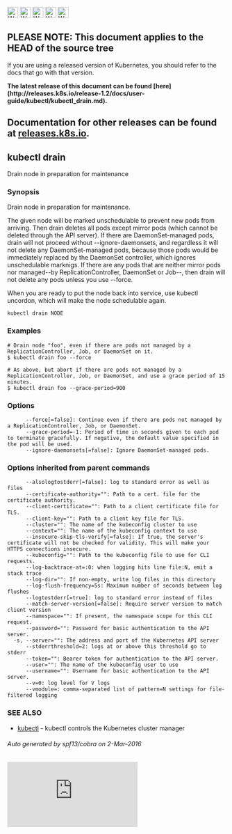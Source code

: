 <!-- BEGIN MUNGE: UNVERSIONED_WARNING -->

<!-- BEGIN STRIP_FOR_RELEASE -->

<img src="http://kubernetes.io/img/warning.png" alt="WARNING"
     width="25" height="25">
<img src="http://kubernetes.io/img/warning.png" alt="WARNING"
     width="25" height="25">
<img src="http://kubernetes.io/img/warning.png" alt="WARNING"
     width="25" height="25">
<img src="http://kubernetes.io/img/warning.png" alt="WARNING"
     width="25" height="25">
<img src="http://kubernetes.io/img/warning.png" alt="WARNING"
     width="25" height="25">

<h2>PLEASE NOTE: This document applies to the HEAD of the source tree</h2>

If you are using a released version of Kubernetes, you should
refer to the docs that go with that version.

<!-- TAG RELEASE_LINK, added by the munger automatically -->
<strong>
The latest release of this document can be found
[here](http://releases.k8s.io/release-1.2/docs/user-guide/kubectl/kubectl_drain.md).

Documentation for other releases can be found at
[releases.k8s.io](http://releases.k8s.io).
</strong>
--

<!-- END STRIP_FOR_RELEASE -->

<!-- END MUNGE: UNVERSIONED_WARNING -->

## kubectl drain

Drain node in preparation for maintenance

### Synopsis


Drain node in preparation for maintenance.

The given node will be marked unschedulable to prevent new pods from arriving.
Then drain deletes all pods except mirror pods (which cannot be deleted through
the API server).  If there are DaemonSet-managed pods, drain will not proceed
without --ignore-daemonsets, and regardless it will not delete any
DaemonSet-managed pods, because those pods would be immediately replaced by the
DaemonSet controller, which ignores unschedulable marknigs.  If there are any
pods that are neither mirror pods nor managed--by ReplicationController,
DaemonSet or Job--, then drain will not delete any pods unless you use --force.

When you are ready to put the node back into service, use kubectl uncordon, which
will make the node schedulable again.


```
kubectl drain NODE
```

### Examples

```
# Drain node "foo", even if there are pods not managed by a ReplicationController, Job, or DaemonSet on it.
$ kubectl drain foo --force

# As above, but abort if there are pods not managed by a ReplicationController, Job, or DaemonSet, and use a grace period of 15 minutes.
$ kubectl drain foo --grace-period=900

```

### Options

```
      --force[=false]: Continue even if there are pods not managed by a ReplicationController, Job, or DaemonSet.
      --grace-period=-1: Period of time in seconds given to each pod to terminate gracefully. If negative, the default value specified in the pod will be used.
      --ignore-daemonsets[=false]: Ignore DaemonSet-managed pods.
```

### Options inherited from parent commands

```
      --alsologtostderr[=false]: log to standard error as well as files
      --certificate-authority="": Path to a cert. file for the certificate authority.
      --client-certificate="": Path to a client certificate file for TLS.
      --client-key="": Path to a client key file for TLS.
      --cluster="": The name of the kubeconfig cluster to use
      --context="": The name of the kubeconfig context to use
      --insecure-skip-tls-verify[=false]: If true, the server's certificate will not be checked for validity. This will make your HTTPS connections insecure.
      --kubeconfig="": Path to the kubeconfig file to use for CLI requests.
      --log-backtrace-at=:0: when logging hits line file:N, emit a stack trace
      --log-dir="": If non-empty, write log files in this directory
      --log-flush-frequency=5s: Maximum number of seconds between log flushes
      --logtostderr[=true]: log to standard error instead of files
      --match-server-version[=false]: Require server version to match client version
      --namespace="": If present, the namespace scope for this CLI request.
      --password="": Password for basic authentication to the API server.
  -s, --server="": The address and port of the Kubernetes API server
      --stderrthreshold=2: logs at or above this threshold go to stderr
      --token="": Bearer token for authentication to the API server.
      --user="": The name of the kubeconfig user to use
      --username="": Username for basic authentication to the API server.
      --v=0: log level for V logs
      --vmodule=: comma-separated list of pattern=N settings for file-filtered logging
```

### SEE ALSO

* [kubectl](kubectl.md)	 - kubectl controls the Kubernetes cluster manager

###### Auto generated by spf13/cobra on 2-Mar-2016

<!-- BEGIN MUNGE: GENERATED_ANALYTICS -->
[![Analytics](https://kubernetes-site.appspot.com/UA-36037335-10/GitHub/docs/user-guide/kubectl/kubectl_drain.md?pixel)]()
<!-- END MUNGE: GENERATED_ANALYTICS -->
